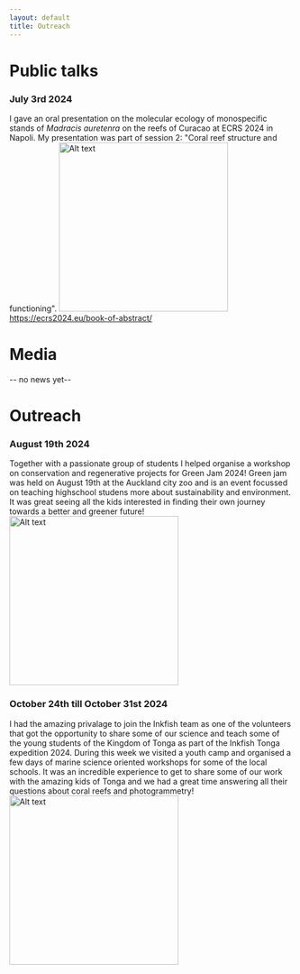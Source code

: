 ```yaml
---
layout: default
title: Outreach
---
```


# Public talks
### July 3rd 2024
I gave an oral presentation on the molecular ecology of monospecific stands of _Madracis auretenra_ on the reefs of Curacao at ECRS 2024 in Napoli. 
My presentation was part of session 2: "Coral reef structure and functioning". 
<img src="/assets/example.png" alt="Alt text" width="300" />
https://ecrs2024.eu/book-of-abstract/ 

# Media
-- no news yet--

# Outreach
### August 19th 2024
Together with a passionate group of students I helped organise a workshop on conservation and regenerative projects for Green Jam 2024!
Green jam was held on August 19th at the Auckland city zoo and is an event focussed on teaching highschool studens more about sustainability and environment. It was great seeing all the kids interested in finding their own journey towards a better and greener future! 
<img src="/assets/example.png" alt="Alt text" width="300" />

### October 24th till October 31st 2024
I had the amazing privalage to join the Inkfish team as one of the volunteers that got the opportunity to share some of our science and teach some of the young students of the Kingdom of Tonga as part of the Inkfish Tonga expedition 2024. During this week we visited a youth camp and organised a few days of marine science oriented workshops for some of the local schools. It was an incredible experience to get to share some of our work with the amazing kids of Tonga and we had a great time answering all their questions about coral reefs and photogrammetry!
<img src="/assets/example.png" alt="Alt text" width="300" />
